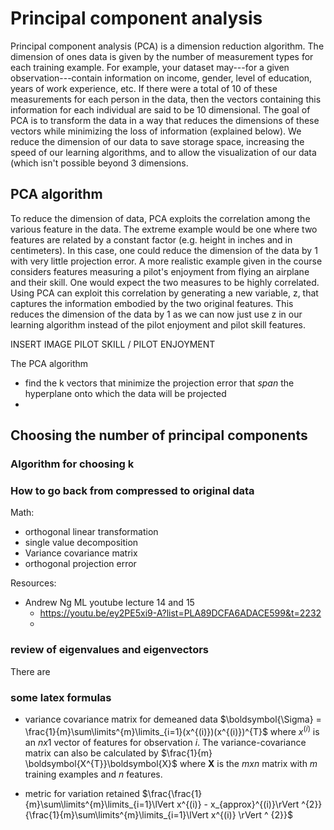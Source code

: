 
# Principal component analysis


<!--excerpt-->

Principal component analysis (PCA) is a dimension reduction algorithm. The dimension of ones data is given by the number of measurement types for each training example. For example, your dataset may---for a given observation---contain information on income, gender, level of education, years of work experience, etc. If there were a total of 10 of these measurements for each person in the data, then the vectors containing this information for each individual are said to be 10 dimensional. The goal of PCA is to transform the data in a way that reduces the dimensions of these vectors while minimizing the loss of information (explained below). We reduce the dimension of our data to save storage space, increasing the speed of our learning algorithms, and to allow the visualization of our data (which isn't possible beyond 3 dimensions.


## PCA algorithm
To reduce the dimension of data, PCA exploits the correlation among the various feature in the data. The extreme example would be one where two features are related by a constant factor (e.g. height in inches and in centimeters). In this case, one could reduce the dimension of the data by 1 with very little projection error. A more realistic example given in the course considers features measuring a pilot's enjoyment from flying an airplane and their skill. One would expect the two measures to be highly correlated. Using PCA can exploit this correlation by generating a new variable, z, that captures the information embodied by the two original features. This reduces the dimension of the data by 1 as we can now just use z in our learning algorithm instead of the pilot enjoyment and pilot skill features.

INSERT IMAGE PILOT SKILL / PILOT ENJOYMENT

The PCA algorithm 




* find the k vectors that minimize the projection error that *span* the hyperplane onto which the data will be projected
* 


## Choosing the number of principal components
### Algorithm for choosing k

### How to go back from compressed to original data

Math:
* orthogonal linear transformation
* single value decomposition
* Variance covariance matrix
* orthogonal projection error

Resources:
* Andrew Ng ML youtube lecture 14 and 15
    - https://youtu.be/ey2PE5xi9-A?list=PLA89DCFA6ADACE599&t=2232
    - 


### review of eigenvalues and eigenvectors

There are



### some latex formulas
* variance covariance matrix for demeaned data
$\boldsymbol{\Sigma} = \frac{1}{m}\sum\limits^{m}\limits_{i=1}(x^{(i)})(x^{(i)})^{T}$ where $x^{(i)}$ is an $nx1$ vector of features for observation $i$. The variance-covariance matrix can also be calculated by $\frac{1}{m} \boldsymbol{X^{T}}\boldsymbol{X}$ where $\boldsymbol{X}$ is the $mxn$ matrix with $m$ training examples and $n$ features.

* metric for variation retained
$\frac{\frac{1}{m}\sum\limits^{m}\limits_{i=1}\lVert x^{(i)} - x_{approx}^{(i)}\rVert ^{2}}{\frac{1}{m}\sum\limits^{m}\limits_{i=1}\lVert x^{(i)} \rVert ^ {2}}$